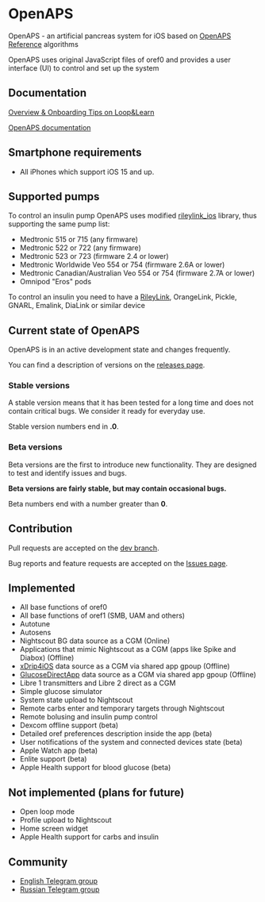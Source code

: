 # OpenAPS

OpenAPS - an artificial pancreas system for iOS based on [OpenAPS Reference](https://github.com/openaps/oref0) algorithms

OpenAPS uses original JavaScript files of oref0 and provides a user interface (UI) to control and set up the system

## Documentation

[Overview & Onboarding Tips on Loop&Learn](https://www.loopandlearn.org/freeaps-x/)

[OpenAPS documentation](https://openaps.readthedocs.io/en/latest/)

## Smartphone requirements

- All iPhones which support iOS 15 and up.

## Supported pumps

To control an insulin pump OpenAPS uses modified [rileylink_ios](https://github.com/ps2/rileylink_ios) library, thus supporting the same pump list:

- Medtronic 515 or 715 (any firmware)
- Medtronic 522 or 722 (any firmware)
- Medtronic 523 or 723 (firmware 2.4 or lower)
- Medtronic Worldwide Veo 554 or 754 (firmware 2.6A or lower)
- Medtronic Canadian/Australian Veo 554 or 754 (firmware 2.7A or lower)
- Omnipod "Eros" pods

To control an insulin you need to have a [RileyLink](https://getrileylink.org), OrangeLink, Pickle, GNARL, Emalink, DiaLink or similar device

## Current state of OpenAPS

OpenAPS is in an active development state and changes frequently.

You can find a description of versions on the [releases page](https://github.com/ivalkou/freeaps/releases).

### Stable versions

A stable version means that it has been tested for a long time and does not contain critical bugs. We consider it ready for everyday use.

Stable version numbers end in **.0**.

### Beta versions

Beta versions are the first to introduce new functionality. They are designed to test and identify issues and bugs.

**Beta versions are fairly stable, but may contain occasional bugs.**

Beta numbers end with a number greater than **0**.

## Contribution

Pull requests are accepted on the [dev branch](https://github.com/ivalkou/freeaps/tree/dev).

Bug reports and feature requests are accepted on the [Issues page](https://github.com/ivalkou/freeaps/issues).

## Implemented

- All base functions of oref0
- All base functions of oref1 (SMB, UAM and others)
- Autotune
- Autosens
- Nightscout BG data source as a CGM (Online)
- Applications that mimic Nightscout as a CGM (apps like Spike and Diabox) (Offline)
- [xDrip4iOS](https://github.com/JohanDegraeve/xdripswift) data source as a CGM via shared app gpoup (Offline)
- [GlucoseDirectApp](https://github.com/creepymonster/GlucoseDirectApp) data source as a CGM via shared app gpoup (Offline)
- Libre 1 transmitters and Libre 2 direct as a CGM
- Simple glucose simulator
- System state upload to Nightscout
- Remote carbs enter and temporary targets through Nightscout
- Remote bolusing and insulin pump control
- Dexcom offline support (beta)
- Detailed oref preferences description inside the app (beta)
- User notifications of the system and connected devices state (beta)
- Apple Watch app (beta)
- Enlite support (beta)
- Apple Health support for blood glucose (beta)

## Not implemented (plans for future)

- Open loop mode
- Profile upload to Nightscout
- Home screen widget
- Apple Health support for carbs and insulin

## Community

- [English Telegram group](https://t.me/freeapsx_eng)
- [Russian Telegram group](https://t.me/freeapsx)

